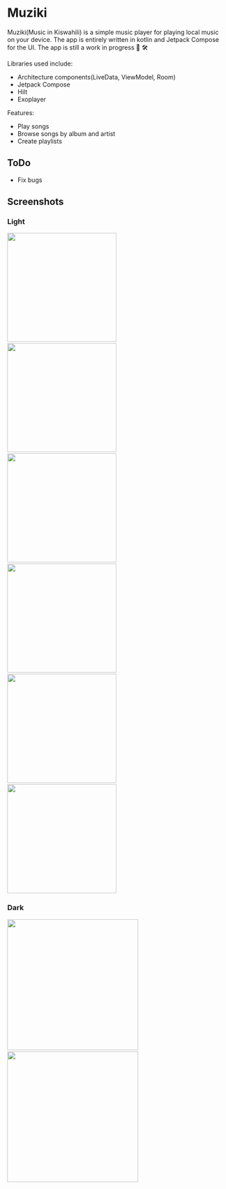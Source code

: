 # Muziki
Muziki(Music in Kiswahili) is a simple music player for playing local music on your device. The app is entirely written in kotlin and Jetpack Compose for the UI.
The app is still a work in progress :construction: :hammer_and_wrench:

Libraries used include:
- Architecture components(LiveData, ViewModel, Room)
- Jetpack Compose
- Hilt
- Exoplayer

Features:
- Play songs
- Browse songs by album and artist
- Create playlists

## ToDo
- Fix bugs

## Screenshots
### Light
<img src="screenshots/home.png" width=250> &nbsp; <img src="screenshots/albums.png" width=250> &nbsp; <img src="screenshots/artists.png" width=250> &nbsp; <img src="screenshots/songs.png" width=250> &nbsp; <img src="screenshots/nowplaying.png" width=250> &nbsp; <img src="screenshots/playlists.png" width=250>

### Dark
<img src="screenshots/songs_dark.png" width=300> &nbsp; <img src="screenshots/nowplaying_dark.png" width=300>
